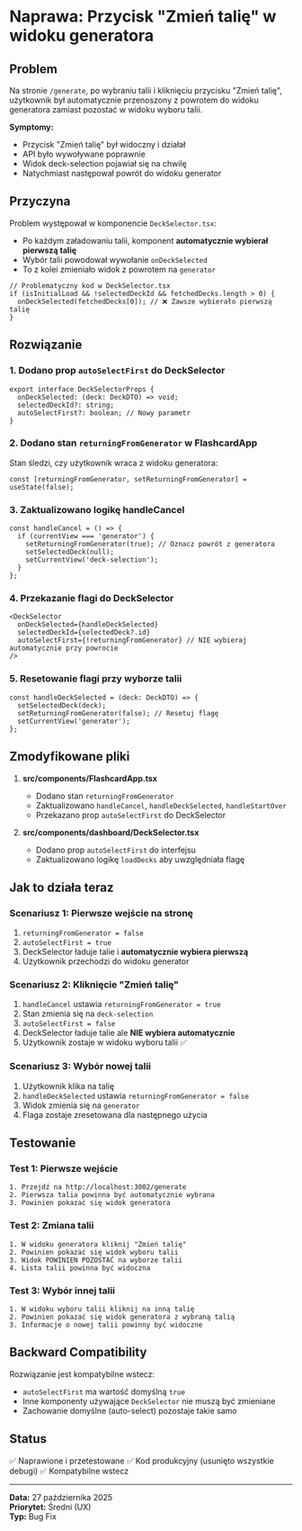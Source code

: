 # Naprawa: Przycisk "Zmień talię" w widoku generatora

## Problem

Na stronie `/generate`, po wybraniu talii i kliknięciu przycisku "Zmień talię", użytkownik był automatycznie przenoszony z powrotem do widoku generatora zamiast pozostać w widoku wyboru talii.

**Symptomy:**
- Przycisk "Zmień talię" był widoczny i działał
- API było wywoływane poprawnie
- Widok deck-selection pojawiał się na chwilę
- Natychmiast następował powrót do widoku generator

## Przyczyna

Problem występował w komponencie `DeckSelector.tsx`:
- Po każdym załadowaniu talii, komponent **automatycznie wybierał pierwszą talię**
- Wybór talii powodował wywołanie `onDeckSelected`
- To z kolei zmieniało widok z powrotem na `generator`

```tsx
// Problematyczny kod w DeckSelector.tsx
if (isInitialLoad && !selectedDeckId && fetchedDecks.length > 0) {
  onDeckSelected(fetchedDecks[0]); // ❌ Zawsze wybierało pierwszą talię
}
```

## Rozwiązanie

### 1. Dodano prop `autoSelectFirst` do DeckSelector

```tsx
export interface DeckSelectorProps {
  onDeckSelected: (deck: DeckDTO) => void;
  selectedDeckId?: string;
  autoSelectFirst?: boolean; // Nowy parametr
}
```

### 2. Dodano stan `returningFromGenerator` w FlashcardApp

Stan śledzi, czy użytkownik wraca z widoku generatora:

```tsx
const [returningFromGenerator, setReturningFromGenerator] = useState(false);
```

### 3. Zaktualizowano logikę handleCancel

```tsx
const handleCancel = () => {
  if (currentView === 'generator') {
    setReturningFromGenerator(true); // Oznacz powrót z generatora
    setSelectedDeck(null);
    setCurrentView('deck-selection');
  }
};
```

### 4. Przekazanie flagi do DeckSelector

```tsx
<DeckSelector 
  onDeckSelected={handleDeckSelected}
  selectedDeckId={selectedDeck?.id}
  autoSelectFirst={!returningFromGenerator} // NIE wybieraj automatycznie przy powrocie
/>
```

### 5. Resetowanie flagi przy wyborze talii

```tsx
const handleDeckSelected = (deck: DeckDTO) => {
  setSelectedDeck(deck);
  setReturningFromGenerator(false); // Resetuj flagę
  setCurrentView('generator');
};
```

## Zmodyfikowane pliki

1. **src/components/FlashcardApp.tsx**
   - Dodano stan `returningFromGenerator`
   - Zaktualizowano `handleCancel`, `handleDeckSelected`, `handleStartOver`
   - Przekazano prop `autoSelectFirst` do DeckSelector

2. **src/components/dashboard/DeckSelector.tsx**
   - Dodano prop `autoSelectFirst` do interfejsu
   - Zaktualizowano logikę `loadDecks` aby uwzględniała flagę

## Jak to działa teraz

### Scenariusz 1: Pierwsze wejście na stronę
1. `returningFromGenerator = false`
2. `autoSelectFirst = true`
3. DeckSelector ładuje talie i **automatycznie wybiera pierwszą**
4. Użytkownik przechodzi do widoku generator

### Scenariusz 2: Kliknięcie "Zmień talię"
1. `handleCancel` ustawia `returningFromGenerator = true`
2. Stan zmienia się na `deck-selection`
3. `autoSelectFirst = false`
4. DeckSelector ładuje talie ale **NIE wybiera automatycznie**
5. Użytkownik zostaje w widoku wyboru talii ✅

### Scenariusz 3: Wybór nowej talii
1. Użytkownik klika na talię
2. `handleDeckSelected` ustawia `returningFromGenerator = false`
3. Widok zmienia się na `generator`
4. Flaga zostaje zresetowana dla następnego użycia

## Testowanie

### Test 1: Pierwsze wejście
```
1. Przejdź na http://localhost:3002/generate
2. Pierwsza talia powinna być automatycznie wybrana
3. Powinien pokazać się widok generatora
```

### Test 2: Zmiana talii
```
1. W widoku generatora kliknij "Zmień talię"
2. Powinien pokazać się widok wyboru talii
3. Widok POWINIEN POZOSTAĆ na wyborze talii
4. Lista talii powinna być widoczna
```

### Test 3: Wybór innej talii
```
1. W widoku wyboru talii kliknij na inną talię
2. Powinien pokazać się widok generatora z wybraną talią
3. Informacje o nowej talii powinny być widoczne
```

## Backward Compatibility

Rozwiązanie jest kompatybilne wstecz:
- `autoSelectFirst` ma wartość domyślną `true`
- Inne komponenty używające `DeckSelector` nie muszą być zmieniane
- Zachowanie domyślne (auto-select) pozostaje takie samo

## Status

✅ Naprawione i przetestowane
✅ Kod produkcyjny (usunięto wszystkie debugi)
✅ Kompatybilne wstecz

---

**Data:** 27 października 2025  
**Priorytet:** Średni (UX)  
**Typ:** Bug Fix

